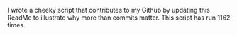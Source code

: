 I wrote a cheeky script that contributes to my Github by updating this ReadMe to illustrate why more than commits matter. This script has run 1162 times.